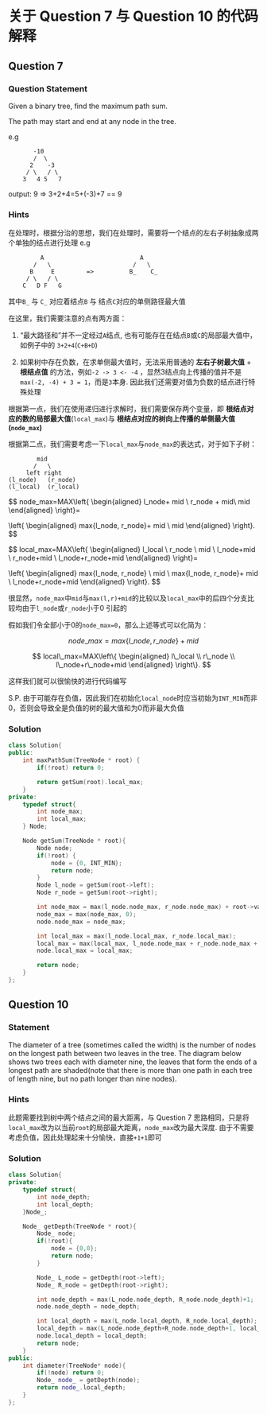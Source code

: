 # 关于 Question 7 与 Question 10 的代码解释

## Question 7

### Question Statement

Given a binary tree, find the maximum path sum.

The path may start and end at any node in the tree.

e.g

```[]
       -10
       /  \
      2    -3
     / \   / \
    3   4 5   7
```

output: 9 => 3+2+4=5+(-3)+7 == 9

### Hints

在处理时，根据分治的思想，我们在处理时，需要将一个结点的左右子树抽象成两个单独的结点进行处理 e.g

```[]
         A                           A
       /   \                       /   \
      B     E         =>          B_    C_
     / \   / \
    C   D F   G
```

其中`B_` 与 `C_` 对应着结点`B` 与 结点`C`对应的单侧路径最大值

在这里，我们需要注意的点有两方面：

1. “最大路径和”并不一定经过`A`结点, 也有可能存在在结点`B`或`C`的局部最大值中，如例子中的 `3+2+4`(`C+B+D`)

2. 如果树中存在负数，在求单侧最大值时，无法采用普通的 __左右子树最大值__ + __根结点值__ 的方法，例如`-2 -> 3 <- -4` ，显然3结点向上传播的值并不是 `max(-2, -4) + 3 = 1`，而是`3`本身. 因此我们还需要对值为负数的结点进行特殊处理

根据第一点，我们在使用递归进行求解时，我们需要保存两个变量，即 __根结点对应的数的局部最大值__(`local_max`)与 __根结点对应的树向上传播的单侧最大值(`node_max`)__

根据第二点，我们需要考虑一下`local_max`与`node_max`的表达式，对于如下子树：

```[]
        mid
       /   \
     left right
(l_node)   (r_node)
(l_local)  (r_local)
```

$$ node\_max=MAX\left\{
\begin{aligned}
    l\_node+ mid \\
    r\_node + mid\\
    mid
\end{aligned}
\right\}=

\left\{
\begin{aligned}
    max\{l\_node, r\_node\}+ mid \\
    mid
\end{aligned}
\right\}.
$$

$$ local\_max=MAX\left\{
\begin{aligned}
    l\_local \\
    r\_node \\
    mid \\
    l\_node+mid \\
    r\_node+mid \\
    l\_node+r\_node+mid
\end{aligned}
\right\}=

\left\{
\begin{aligned}
    max\{l\_node, r\_node\} \\
    mid \\
    max\{l\_node, r\_node\}+ mid \\
    l\_node+r\_node+mid
\end{aligned}
\right\}.
$$

很显然，`node_max`中`mid`与`max(l,r)+mid`的比较以及`local_max`中的后四个分支比较均由于`l_node`或`r_node`小于0 引起的

假如我们令全部小于0的`node_max=0`，那么上述等式可以化简为：

$$node\_max = max \{l\_node, r\_node \} + mid$$

$$ local\_max=MAX\left\{
\begin{aligned}
    l\_local \\
    r\_node \\
    l\_node+r\_node+mid
\end{aligned}
\right\}.
$$

这样我们就可以很愉快的进行代码编写

S.P. 由于可能存在负值，因此我们在初始化`local_node`时应当初始为`INT_MIN`而非0，否则会导致全是负值的树的最大值和为0而非最大负值

### Solution

```c++
class Solution{
public:
    int maxPathSum(TreeNode * root) {
        if(!root) return 0;

        return getSum(root).local_max;
    }
private:
    typedef struct{
        int node_max;
        int local_max;
    } Node;

    Node getSum(TreeNode * root){
        Node node;
        if(!root) {
            node = {0, INT_MIN};
            return node;
        }
        Node l_node = getSum(root->left);
        Node r_node = getSum(root->right);

        int node_max = max(l_node.node_max, r_node.node_max) + root->val;
        node_max = max(node_max, 0);
        node.node_max = node_max;

        int local_max = max(l_node.local_max, r_node.local_max);
        local_max = max(local_max, l_node.node_max + r_node.node_max + root->val);
        node.local_max = local_max;

        return node;
    }
};
```

## Question 10

### Statement

The diameter of a tree (sometimes called the width) is the number of nodes on the longest path between two leaves in the tree.
The diagram below shows two trees each with diameter nine, the leaves that form the ends of a longest path are shaded(note that there is more than one path in each tree of length nine, but no path longer than nine nodes).

### Hints

此题需要找到树中两个结点之间的最大距离，与 Question 7 思路相同，只是将`local_max`改为以当前`root`的局部最大距离，`node_max`改为最大深度. 由于不需要考虑负值，因此处理起来十分愉快，直接`+1+1`即可

### Solution

```cpp
class Solution{
private:
    typedef struct{
        int node_depth;
        int local_depth;
    }Node_;

    Node_ getDepth(TreeNode * root){
        Node_ node;
        if(!root){
            node = {0,0};
            return node;
        }

        Node_ L_node = getDepth(root->left);
        Node_ R_node = getDepth(root->right);

        int node_depth = max(L_node.node_depth, R_node.node_depth)+1;
        node.node_depth = node_depth;

        int local_depth = max(L_node.local_depth, R_node.local_depth);
        local_depth = max(L_node.node_depth+R_node.node_depth+1, local_depth);
        node.local_depth = local_depth;
        return node;
    }
public:
    int diameter(TreeNode* node){
        if(!node) return 0;
        Node_ node_ = getDepth(node);
        return node_.local_depth;
    }
};
```